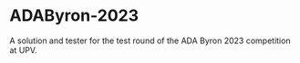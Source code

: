 # ADAByron-2023
A solution and tester for the test round of the ADA Byron 2023 competition at UPV. 
